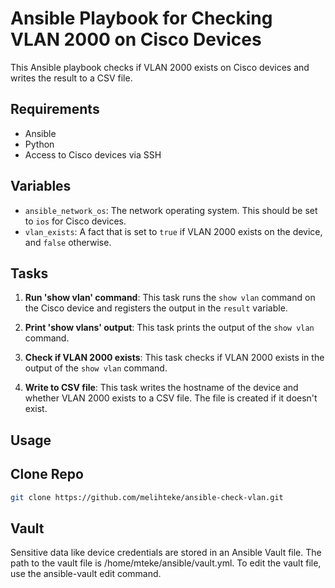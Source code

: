 # Ansible Playbook for Checking VLAN 2000 on Cisco Devices

This Ansible playbook checks if VLAN 2000 exists on Cisco devices and writes the result to a CSV file.

## Requirements

- Ansible
- Python
- Access to Cisco devices via SSH

## Variables

- `ansible_network_os`: The network operating system. This should be set to `ios` for Cisco devices.
- `vlan_exists`: A fact that is set to `true` if VLAN 2000 exists on the device, and `false` otherwise.

## Tasks

1. **Run 'show vlan' command**: This task runs the `show vlan` command on the Cisco device and registers the output in the `result` variable.

2. **Print 'show vlans' output**: This task prints the output of the `show vlan` command.

3. **Check if VLAN 2000 exists**: This task checks if VLAN 2000 exists in the output of the `show vlan` command.

4. **Write to CSV file**: This task writes the hostname of the device and whether VLAN 2000 exists to a CSV file. The file is created if it doesn't exist.

## Usage

## Clone Repo
```sh
git clone https://github.com/melihteke/ansible-check-vlan.git
```

## Vault
Sensitive data like device credentials are stored in an Ansible Vault file. The path to the vault file is /home/mteke/ansible/vault.yml. To edit the vault file, use the ansible-vault edit command.

### To create a new Vault 
```sh
[mteke@mac01 ansible]$ ansible-vault create new_vault.yml
New Vault password: 
Confirm New Vault password: 
[mteke@mac01 ansible]$ 
```

### To edit already existing Vault
```sh
[mteke1@mac01 ansible]$ ansible-vault edit new_vault.yml
Vault password: 
```

### Vault File Content
vault.yml
```sh
---
ansible_user: mteke
ansible_password: your_password
```

## Run Playbook
To run the playbook, use the following command:
```bash
ansible-playbook -i hosts.ini check-vlan.yaml --ask-vault-pass
```
Replace **hosts.ini** with your inventory file and playbook.yml with the path to this playbook. The --ask-vault-pass option prompts for the vault password.




